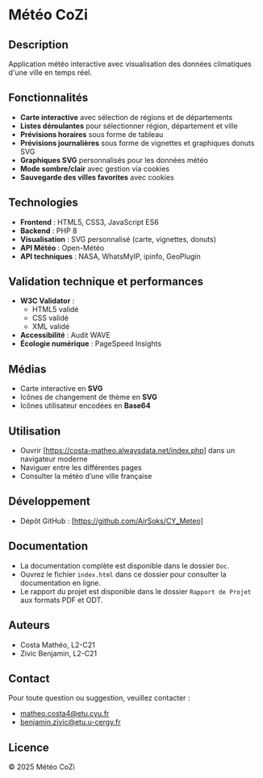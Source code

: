 # Météo CoZi

## Description
Application météo interactive avec visualisation des données climatiques d'une ville en temps réel.

## Fonctionnalités
- **Carte interactive** avec sélection de régions et de départements
- **Listes déroulantes** pour sélectionner région, département et ville
- **Prévisions horaires** sous forme de tableau
- **Prévisions journalières** sous forme de vignettes et graphiques donuts SVG
- **Graphiques SVG** personnalisés pour les données météo
- **Mode sombre/clair** avec gestion via cookies
- **Sauvegarde des villes favorites** avec cookies

## Technologies
- **Frontend** : HTML5, CSS3, JavaScript ES6
- **Backend** : PHP 8
- **Visualisation** : SVG personnalisé (carte, vignettes, donuts)
- **API Météo** : Open-Météo
- **API techniques** : NASA, WhatsMyIP, ipinfo, GeoPlugin

## Validation technique et performances
- **W3C Validator** :
  - HTML5 validé
  - CSS validé
  - XML validé
- **Accessibilité** : Audit WAVE
- **Écologie numérique** : PageSpeed Insights

## Médias
- Carte interactive en **SVG**
- Icônes de changement de thème en **SVG**
- Icônes utilisateur encodées en **Base64**

## Utilisation
- Ouvrir [https://costa-matheo.alwaysdata.net/index.php] dans un navigateur moderne
- Naviguer entre les différentes pages
- Consulter la météo d’une ville française

## Développement
- Dépôt GitHub : [https://github.com/AirSoks/CY_Meteo]

## Documentation
- La documentation complète est disponible dans le dossier `Doc`.
- Ouvrez le fichier `index.html` dans ce dossier pour consulter la documentation en ligne.
- Le rapport du projet est disponible dans le dossier `Rapport de Projet` aux formats PDF et ODT.

## Auteurs
- Costa Mathéo, L2-C21
- Zivic Benjamin, L2-C21

## Contact
Pour toute question ou suggestion, veuillez contacter :
- matheo.costa4@etu.cyu.fr
- benjamin.zivic@etu.u-cergy.fr

## Licence
© 2025 Météo CoZi
